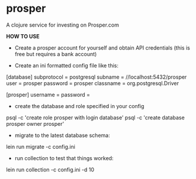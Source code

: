 # prosper

A clojure service for investing on Prosper.com

**HOW TO USE**

* Create a prosper account for yourself and obtain API credentials (this is free
but requires a bank account)

* Create an ini formatted config file like this:

[database]
subprotocol = postgresql
subname = //localhost:5432/prosper
user = prosper
password = prosper
classname = org.postgresql.Driver

[prosper]
username = <your prosper login>
password = <your prosper password>

* create the database and role specified in your config

psql -c 'create role prosper with login database'
psql -c 'create database prosper owner prosper'

* migrate to the latest database schema:

lein run migrate -c config.ini


* run collection to test that things worked:

lein run collection -c config.ini -d 10
